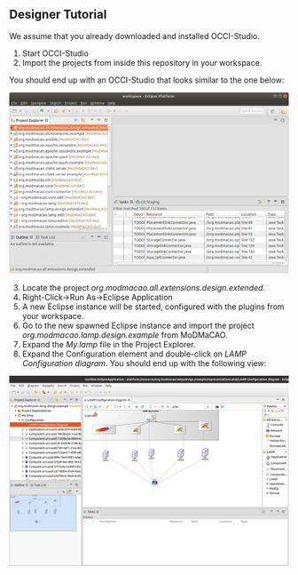 ## Designer Tutorial
We assume that you already downloaded and installed OCCI-Studio.
1. Start OCCI-Studio
2. Import the projects from inside this repository in your workspace.

You should end up with an OCCI-Studio that looks similar to the one below:

<p align="center">
  <img src="workspace-after-import.png" alt="OCCI-Studio after import" width="600"/>
</p>

3. Locate the project *org.modmacao.all.extensions.design.extended*.
4. Right-Click->Run As->Eclipse Application
5. A new Eclipse instance will be started, configured with the plugins from your workspace.
6. Go to the new spawned Eclipse instance and import the project *org.modmacao.lamp.design.example* from MoDMaCAO.
7. Expand the *My.lamp* file in the Project Explorer.
8. Expand the Configuration element and double-click on *LAMP Configuration diagram*. You should end up with the following view:

<p align="center">
  <img src="designtutorial.png" alt="LAMP view after import" width="600"/>
</p>

